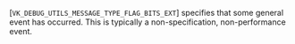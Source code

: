 [`VK_DEBUG_UTILS_MESSAGE_TYPE_FLAG_BITS_EXT`] specifies that some
general event has occurred.
This is typically a non-specification, non-performance event.